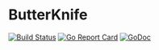 # ButterKnife

[![Build Status](https://travis-ci.org/matee911/ButterKnife.svg?branch=master)](https://travis-ci.org/matee911/ButterKnife)
[![Go Report Card](https://goreportcard.com/badge/github.com/matee911/ButterKnife)](https://goreportcard.com/report/github.com/matee911/ButterKnife)
[![GoDoc](https://godoc.org/github.com/matee911/ButterKnife?status.svg)](https://godoc.org/github.com/matee911/ButterKnife)
